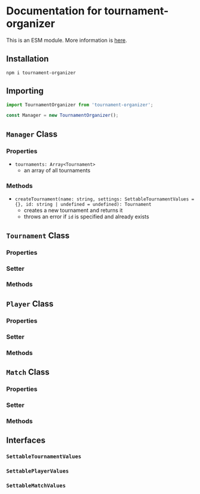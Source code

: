 # Documentation for tournament-organizer

This is an ESM module. More information is [here](https://gist.github.com/sindresorhus/a39789f98801d908bbc7ff3ecc99d99c).

## Installation

```shell
npm i tournament-organizer
```

## Importing

```ts
import TournamentOrganizer from 'tournament-organizer';

const Manager = new TournamentOrganizer();
```

## `Manager` Class

### Properties

* `tournaments: Array<Tournament>`
    * an array of all tournaments

### Methods

* `createTournament(name: string, settings: SettableTournamentValues = {}, id: string | undefined = undefined): Tournament` 
    * creates a new tournament and returns it
    * throws an error if `id` is specified and already exists

## `Tournament` Class

### Properties

### Setter

### Methods

## `Player` Class

### Properties

### Setter

### Methods

## `Match` Class

### Properties

### Setter

### Methods

## Interfaces

### `SettableTournamentValues`

### `SettablePlayerValues`

### `SettableMatchValues`